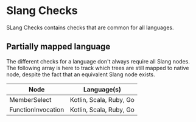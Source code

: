 # Slang Checks

SLang Checks contains checks that are common for all languages.

## Partially mapped language

The different checks for a language don't always require all Slang nodes.
The following array is here to track which trees are still mapped to native node, despite the fact that
an equivalent Slang node exists.


| Node | Language(s) |
| ------ | ----------- |
| MemberSelect   | Kotlin, Scala, Ruby, Go |
| FunctionInvocation   | Kotlin, Scala, Ruby, Go |
